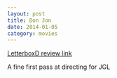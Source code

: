 ```yaml
---
layout: post
title: Don Jon 
date: 2014-01-05
category: movies
---
```

 
[LetterboxD review link](http://letterboxd.com/samarthbhaskar/film/don-jon/)

 A fine first pass at directing for JGL
